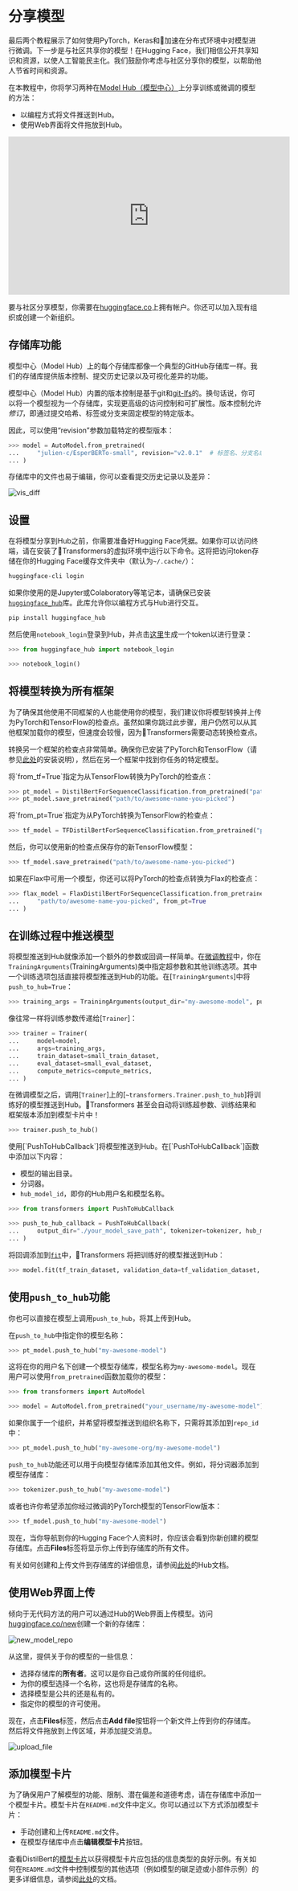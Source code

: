 <!--版权所有2022年的拥抱面阅读组。 版权所有。

根据Apache许可证2.0版（“许可证”），除非符合许可证的要求，否则你不得使用此文件。
你可以在以下位置获得许可证的副本

http://www.apache.org/licenses/LICENSE-2.0

除非适用的法律要求或书面同意，按“原样”分发的软件在
"AS IS" BASIS，不提供任何明示或暗示的保证或条件。请参阅许可证
特定语言的参数和限制。
⚠️注意，此文件采用Markdown格式，但包含我们doc-builder的特定语法（类似于MDX），你的Markdown查看器可能无法正确呈现。-->

# 分享模型

最后两个教程展示了如何使用PyTorch，Keras和🤗加速在分布式环境中对模型进行微调。下一步是与社区共享你的模型！在Hugging Face，我们相信公开共享知识和资源，以使人工智能民主化。我们鼓励你考虑与社区分享你的模型，以帮助他人节省时间和资源。

在本教程中，你将学习两种在[Model Hub（模型中心）](https://huggingface.co/models)上分享训练或微调的模型的方法：

- 以编程方式将文件推送到Hub。
- 使用Web界面将文件拖放到Hub。

<iframe width="560" height="315" src="https://www.youtube.com/embed/XvSGPZFEjDY" title="YouTube视频播放器"
frameborder="0" allow="accelerometer; autoplay; clipboard-write; encrypted-media; gyroscope;
picture-in-picture" allowfullscreen></iframe>

<Tip>

要与社区分享模型，你需要在[huggingface.co](https://huggingface.co/join)上拥有帐户。你还可以加入现有组织或创建一个新组织。

</Tip>

## 存储库功能

模型中心（Model Hub）上的每个存储库都像一个典型的GitHub存储库一样。我们的存储库提供版本控制、提交历史记录以及可视化差异的功能。

模型中心（Model Hub）内置的版本控制是基于git和[git-lfs](https://git-lfs.github.com/)的。换句话说，你可以将一个模型视为一个存储库，实现更高级的访问控制和可扩展性。版本控制允许*修订*，即通过提交哈希、标签或分支来固定模型的特定版本。

因此，可以使用“revision”参数加载特定的模型版本：

```py
>>> model = AutoModel.from_pretrained(
...     "julien-c/EsperBERTo-small", revision="v2.0.1"  # 标签名、分支名或提交哈希
... )
```

存储库中的文件也易于编辑，你可以查看提交历史记录以及差异：

![vis_diff](https://huggingface.co/datasets/huggingface/documentation-images/resolve/main/vis_diff.png)

## 设置

在将模型分享到Hub之前，你需要准备好Hugging Face凭据。如果你可以访问终端，请在安装了🤗Transformers的虚拟环境中运行以下命令。这将把访问token存储在你的Hugging Face缓存文件夹中（默认为`~/.cache/`）：

```bash
huggingface-cli login
```

如果你使用的是Jupyter或Colaboratory等笔记本，请确保已安装[`huggingface_hub`](https://huggingface.co/docs/hub/adding-a-library)库。此库允许你以编程方式与Hub进行交互。

```bash
pip install huggingface_hub
```

然后使用`notebook_login`登录到Hub，并点击[这里](https://huggingface.co/settings/token)生成一个token以进行登录：

```py
>>> from huggingface_hub import notebook_login

>>> notebook_login()
```

## 将模型转换为所有框架

为了确保其他使用不同框架的人也能使用你的模型，我们建议你将模型转换并上传为PyTorch和TensorFlow的检查点。虽然如果你跳过此步骤，用户仍然可以从其他框架加载你的模型，但速度会较慢，因为🤗Transformers需要动态转换检查点。

转换另一个框架的检查点非常简单。确保你已安装了PyTorch和TensorFlow（请参见[此处](installation.md)的安装说明），然后在另一个框架中找到你任务的特定模型。

<frameworkcontent>
<pt>
将`from_tf=True`指定为从TensorFlow转换为PyTorch的检查点：

```py
>>> pt_model = DistilBertForSequenceClassification.from_pretrained("path/to/awesome-name-you-picked", from_tf=True)
>>> pt_model.save_pretrained("path/to/awesome-name-you-picked")
```
</pt>
<tf>
将`from_pt=True`指定为从PyTorch转换为TensorFlow的检查点：

```py
>>> tf_model = TFDistilBertForSequenceClassification.from_pretrained("path/to/awesome-name-you-picked", from_pt=True)
```

然后，你可以使用新的检查点保存你的新TensorFlow模型：

```py
>>> tf_model.save_pretrained("path/to/awesome-name-you-picked")
```
</tf>
<jax>
如果在Flax中可用一个模型，你还可以将PyTorch的检查点转换为Flax的检查点：

```py
>>> flax_model = FlaxDistilBertForSequenceClassification.from_pretrained(
...     "path/to/awesome-name-you-picked", from_pt=True
... )
```
</jax>
</frameworkcontent>

## 在训练过程中推送模型

<frameworkcontent>
<pt>
<Youtube id="Z1-XMy-GNLQ"/>

将模型推送到Hub就像添加一个额外的参数或回调一样简单。在[微调教程](training.md)中，你在`TrainingArguments`(TrainingArguments)类中指定超参数和其他训练选项。其中一个训练选项包括直接将模型推送到Hub的功能。在[`TrainingArguments`]中将`push_to_hub=True`：

```py
>>> training_args = TrainingArguments(output_dir="my-awesome-model", push_to_hub=True)
```

像往常一样将训练参数传递给[`Trainer`]：

```py
>>> trainer = Trainer(
...     model=model,
...     args=training_args,
...     train_dataset=small_train_dataset,
...     eval_dataset=small_eval_dataset,
...     compute_metrics=compute_metrics,
... )
```

在微调模型之后，调用[`Trainer`]上的[`~transformers.Trainer.push_to_hub`]将训练好的模型推送到Hub。🤗Transformers 甚至会自动将训练超参数、训练结果和框架版本添加到模型卡片中！

```py
>>> trainer.push_to_hub()
```
</pt>
<tf>
使用[`PushToHubCallback`]将模型推送到Hub。在[`PushToHubCallback`]函数中添加以下内容：

- 模型的输出目录。
- 分词器。
- `hub_model_id`，即你的Hub用户名和模型名称。

```py
>>> from transformers import PushToHubCallback

>>> push_to_hub_callback = PushToHubCallback(
...     output_dir="./your_model_save_path", tokenizer=tokenizer, hub_model_id="your-username/my-awesome-model"
... )
```

将回调添加到[`fit`](https://keras.io/api/models/model_training_apis/)中，🤗Transformers 将把训练好的模型推送到Hub：

```py
>>> model.fit(tf_train_dataset, validation_data=tf_validation_dataset, epochs=3, callbacks=push_to_hub_callback)
```
</tf>
</frameworkcontent>

## 使用`push_to_hub`功能

你也可以直接在模型上调用`push_to_hub`，将其上传到Hub。

在`push_to_hub`中指定你的模型名称：

```py
>>> pt_model.push_to_hub("my-awesome-model")
```

这将在你的用户名下创建一个模型存储库，模型名称为`my-awesome-model`。现在用户可以使用`from_pretrained`函数加载你的模型：

```py
>>> from transformers import AutoModel

>>> model = AutoModel.from_pretrained("your_username/my-awesome-model")
```

如果你属于一个组织，并希望将模型推送到组织名称下，只需将其添加到`repo_id`中：

```py
>>> pt_model.push_to_hub("my-awesome-org/my-awesome-model")
```

`push_to_hub`功能还可以用于向模型存储库添加其他文件。例如，将分词器添加到模型存储库：

```py
>>> tokenizer.push_to_hub("my-awesome-model")
```

或者也许你希望添加你经过微调的PyTorch模型的TensorFlow版本：

```py
>>> tf_model.push_to_hub("my-awesome-model")
```

现在，当你导航到你的Hugging Face个人资料时，你应该会看到你新创建的模型存储库。点击**Files**标签将显示你上传到存储库的所有文件。

有关如何创建和上传文件到存储库的详细信息，请参阅[此处](https://huggingface.co/docs/hub/how-to-upstream)的Hub文档。

## 使用Web界面上传

倾向于无代码方法的用户可以通过Hub的Web界面上传模型。访问[huggingface.co/new](https://huggingface.co/new)创建一个新的存储库：

![new_model_repo](https://huggingface.co/datasets/huggingface/documentation-images/resolve/main/new_model_repo.png)

从这里，提供关于你的模型的一些信息：

- 选择存储库的**所有者**。这可以是你自己或你所属的任何组织。
- 为你的模型选择一个名称，这也将是存储库的名称。
- 选择模型是公共的还是私有的。
- 指定你的模型的许可使用。

现在，点击**Files**标签，然后点击**Add file**按钮将一个新文件上传到你的存储库。然后将文件拖放到上传区域，并添加提交消息。

![upload_file](https://huggingface.co/datasets/huggingface/documentation-images/resolve/main/upload_file.png)

## 添加模型卡片

为了确保用户了解模型的功能、限制、潜在偏差和道德考虑，请在存储库中添加一个模型卡片。模型卡片在`README.md`文件中定义。你可以通过以下方式添加模型卡片：

* 手动创建和上传`README.md`文件。
* 在模型存储库中点击**编辑模型卡片**按钮。

查看DistilBert的[模型卡片](https://huggingface.co/distilbert-base-uncased)以获得模型卡片应包括的信息类型的良好示例。有关如何在`README.md`文件中控制模型的其他选项（例如模型的碳足迹或小部件示例）的更多详细信息，请参阅[此处](https://huggingface.co/docs/hub/models-cards)的文档。